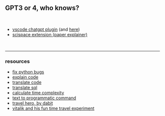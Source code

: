 ## GPT3 or 4, who knows?

<br>


* [vscode chatgpt plugin](https://github.com/mpociot/chatgpt-vscode) (and [here](https://marketplace.visualstudio.com/items?itemName=timkmecl.chatgpt))
* [scispace extension (paper explainer)](https://chrome.google.com/webstore/detail/scispace-copilot/cipccbpjpemcnijhjcdjmkjhmhniiick/related)

<br>

-----

### resources

* [fix python bugs](https://platform.openai.com/playground/p/default-fix-python-bugs?model=code-davinci-002)
* [explain code](https://platform.openai.com/playground/p/default-explain-code?model=code-davinci-002)
* [translate code](https://platform.openai.com/playground/p/default-translate-code?model=code-davinci-002)
* [translate sql](https://platform.openai.com/playground/p/default-sql-translate?model=code-davinci-002)
* [calculate time complexity](https://platform.openai.com/playground/p/default-time-complexity?model=text-davinci-003)
* [text to programmatic command](https://platform.openai.com/playground/p/default-text-to-command?model=text-davinci-003)
* [travel hero, by dabit](https://gpt-travel-advisor.vercel.app/)
* [vitalik and his fun time travel experiment](https://vitalik.ca/general/2023/04/14/traveltime.html)
